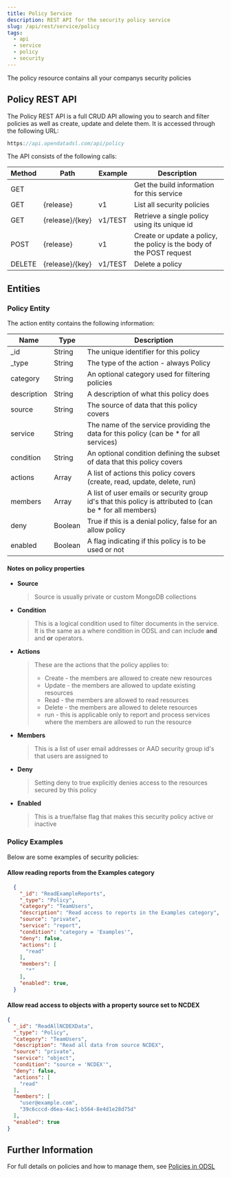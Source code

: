 ```yaml
---
title: Policy Service
description: REST API for the security policy service
slug: /api/rest/service/policy
tags:
  - api
  - service
  - policy
  - security
---
```

The policy resource contains all your companys security policies

## Policy REST API

The Policy REST API is a full CRUD API allowing you to search and filter policies as well as create, update and delete them. It is accessed through the following URL:

```js
https://api.opendatadsl.com/api/policy
```

The API consists of the following calls:

|**Method**|**Path**|**Example**|**Description**|
|-|-|-|-|
|GET|||Get the build information for this service|
|GET|{release}|v1|List all security policies|
|GET|{release}/{key}|v1/TEST|Retrieve a single policy using its unique id|
|POST|{release}|v1|Create or update a policy, the policy is the body of the POST request|
|DELETE|{release}/{key}|v1/TEST|Delete a policy|

## Entities

### Policy Entity

The action entity contains the following information:

|**Name**|**Type**|**Description**|
|-|-|-|
|_id|String|The unique identifier for this policy|
|_type|String|The type of the action - always Policy|
|category|String|An optional category used for filtering policies|
|description|String|A description of what this policy does|
|source|String|The source of data that this policy covers|
|service|String|The name of the service providing the data for this policy (can be * for all services)|
|condition|String|An optional condition defining the subset of data that this policy covers|
|actions|Array|A list of actions this policy covers (create, read, update, delete, run)|
|members|Array|A list of user emails or security group id's that this policy is attributed to (can be * for all members)|
|deny|Boolean|True if this is a denial policy, false for an allow policy|
|enabled|Boolean|A flag indicating if this policy is to be used or not|

#### Notes on policy properties

* **Source**
  > Source is usually private or custom MongoDB collections
* **Condition**
  > This is a logical condition used to filter documents in the service.
  > It is the same as a where condition in ODSL and can include **and** and **or** operators.
* **Actions**
  > These are the actions that the policy applies to:
  > * Create - the members are allowed to create new resources
  > * Update - the members are allowed to update existing resources
  > * Read - the members are allowed to read resources
  > * Delete - the members are allowed to delete resources
  > * run - this is applicable only to report and process services where the members are allowed to run the resource
* **Members**
  > This is a list of user email addresses or AAD security group id's that users are assigned to
* **Deny**
  > Setting deny to true explicitly denies access to the resources secured by this policy
* **Enabled**
  > This is a true/false flag that makes this security policy active or inactive

### Policy Examples
Below are some examples of security policies:

#### Allow reading reports from the Examples category

```json
  {
    "_id": "ReadExampleReports",
    "_type": "Policy",
    "category": "TeamUsers",
    "description": "Read access to reports in the Examples category",
    "source": "private",
    "service": "report",
    "condition": "category = 'Examples'",
    "deny": false,
    "actions": [
      "read"
    ],
    "members": [
      "*"
    ],
    "enabled": true,
  }
```

#### Allow read access to objects with a property source set to NCDEX

```json
{
  "_id": "ReadAllNCDEXData",
  "_type": "Policy",
  "category": "TeamUsers",
  "description": "Read all data from source NCDEX",
  "source": "private",
  "service": "object",
  "condition": "source = 'NCDEX'",
  "deny": false,
  "actions": [
    "read"
  ],
  "members": [
    "user@example.com",
    "39c6cccd-d6ea-4ac1-b564-8e4d1e28d75d"
  ],
  "enabled": true
}
```

## Further Information

For full details on policies and how to manage them, see [Policies in ODSL](/docs/odsl/variable/policy)
